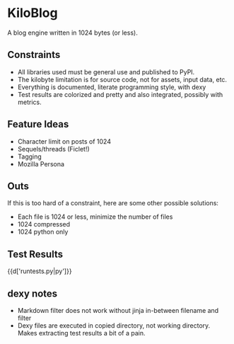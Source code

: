 KiloBlog
========
A blog engine written in 1024 bytes (or less).

Constraints
-----------
 - All libraries used must be general use and published to PyPI.
 - The kilobyte limitation is for source code, not for assets, input data, etc.
 - Everything is documented, literate programming style, with dexy
 - Test results are colorized and pretty and also integrated, possibly with
   metrics.

Feature Ideas
-------------
 - Character limit on posts of 1024
 - Sequels/threads (Ficlet!)
 - Tagging
 - Mozilla Persona

Outs
----
If this is too hard of a constraint, here are some other possible solutions:
 - Each file is 1024 or less, minimize the number of files
 - 1024 compressed
 - 1024 python only

Test Results
------------
{{d['runtests.py|py']}}

dexy notes
----------
 - Markdown filter does not work without jinja in-between filename and filter
 - Dexy files are executed in copied directory, not working directory. Makes
   extracting test results a bit of a pain.
